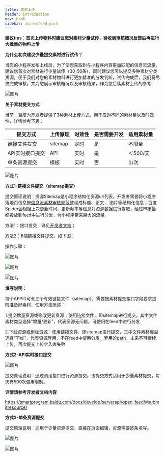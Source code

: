 ```yaml
---
title: 素材上传
header: introduction
nav: book
sidebar: accessfeed_push
---
```



**建议tips：首次上传物料时建议您对素材少量试传，待收到审核概况反馈后再进行大批量的物料上传**

 

**为什么初次建议少量提交素材进行试传？**

当您的小程序发布上线后，为了使您获取到与小程序内容更加匹配的信息流流量，建议您首次对素材进行少量试传（30-50条），同时建议您可以提交多种素材分类资源，便于我们对您的素材物料进行更加精准的分发判断，试传完成后，我们将尽快完成审核，并为您展示审核概况以及审核结果，作为您后续素材上传的参考



![图片](../../img/introduction/auditing/图5.png) 

 

**关于素材提交方式**

当前，百度为开发者提供了3种素材上传方式，用于应对不同的素材量以及时效性，详情参考下表：

 

| **提交方式**    | **上传原理** | **时效性** | **是否需要开发** | **适用素材量** |
| --------------- | ------------ | ---------- | ---------------- | -------------- |
| 链接文件提交    | sitemap      | 定时       | 是               | 不限量         |
| API实时接口提交 | API          | 实时       | 是               | ＜500/天       |
| 单条资源提交    | 模板         | 实时       | 否               | 1/次           |



![图片](../../img/introduction/auditing/图6.png) 



**方式1-链接文件提交（sitemap提交）**

提交原理说明：资源Sitemap是小程序结构化资源url列表。开发者需要将小程序落地页信息按[信息流素材审核规范](https://smartprogram.baidu.com/docs/introduction/auditing_info/)整理成标题、正文 、图片等结构化信息；百度Spider会根据上次更新时间、更新频率等信息对资源数据进行提取，经过审核最终投放到feed中进行分发，为小程序带来巨大的流量。 

 

方法1：接口提交，详见[开发者文档](https://smartprogram.baidu.com/docs/develop/serverapi/open_feed/)；

方法2：B端链接文件提交，如下图；

 

操作步骤：



![图片](../../img/introduction/auditing/图7.png) 



![图片](../../img/introduction/auditing/图8.png) 



![图片](../../img/introduction/auditing/图9.png) 

 

**填写说明：**

每个APPID可有三个有效链接文件（sitemap），需要按素材提交接口字段要求提前准备好素材，使用方法简述：

1.提交增量资源或修改更新资源：使用链接文件，即sitemap进行提交，其中文件素材类型选择“增量/更新”，代表资源无问题，可使用在feed中进行分发

 

2.下线资源或删除资源：使用链接文件，即sitemap进行提交，其中文件素材类型选择“下线”，代表资源弃用，不在feed中使用分发，弃用的path，未来不可继续上传，再次提交上传会入库失败

 

**方式2-API实时接口提交**



![图片](../../img/introduction/auditing/图10.png) 

 提交原理说明：通过调用接口进行资源提交，该提交方式适用于少量素材提交，每天有500次调用限制。



**详情请参考开发者文档内容**

https://smartprogram.baidu.com/docs/develop/serverapi/open_feed/#submitresource/

 

**方式3-单条资源提交**

提交原理说明：适用于少量资源提交，直接在页面编辑，资源需要逐条填写。



![图片](../../img/introduction/auditing/图11.png) 



![图片](../../img/introduction/auditing/图12.png) 
